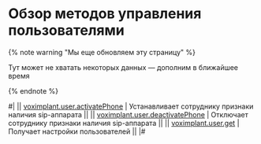 # Обзор методов управления пользователями

{% note warning "Мы еще обновляем эту страницу" %}

Тут может не хватать некоторых данных — дополним в ближайшее время

{% endnote %}

#|
|| [voximplant.user.activatePhone](./voximplant-user-activate-phone.md) | Устанавливает сотруднику признаки наличия sip-аппарата ||
|| [voximplant.user.deactivatePhone](./voximplant-user-deactivate-phone.md) | Отключает сотруднику признаки наличия sip-аппарата ||
|| [voximplant.user.get](./voximplant-user-get.md) | Получает настройки пользователей ||
|#
